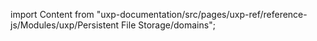 
import Content from "uxp-documentation/src/pages/uxp-ref/reference-js/Modules/uxp/Persistent File Storage/domains";

<Content query="product=xd"/>
